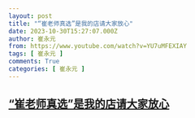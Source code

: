 ```yaml
---
layout: post
title: "“崔老师真选”是我的店请大家放心"
date: 2023-10-30T15:27:07.000Z
author: 崔永元
from: https://www.youtube.com/watch?v=YU7uMFEXIAY
tags: [ 崔永元 ]
comments: True
categories: [ 崔永元 ]
---
```

<!--1698679627000-->
[“崔老师真选”是我的店请大家放心](https://www.youtube.com/watch?v=YU7uMFEXIAY)
------

<div>

</div>
